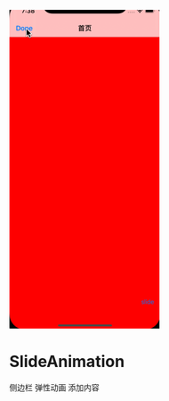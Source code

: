 ![image](https://github.com/RyanQinqhw/SlideAnimation/blob/master/images/animation.gif)
# SlideAnimation
侧边栏 弹性动画
添加内容
